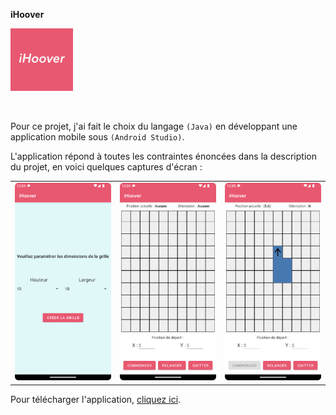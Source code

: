 **iHoover**

[<img src="GIMP/logo.jpg" width="100"/>](GIMP/logo.jpg)

<br>

Pour ce projet, j'ai fait le choix du langage `(Java)` en développant une application mobile sous `(Android Studio)`.

L'application répond à toutes les contraintes énoncées dans la description du projet, en voici quelques captures d'écran :

| | | |
| :------: | :------: | :------: |
| ![](screenshots/Screenshot1.png) | ![](screenshots/Screenshot2.png) | ![](screenshots/Screenshot3.png) |


Pour télécharger l'application, [cliquez ici](app/release/iHover.apk).